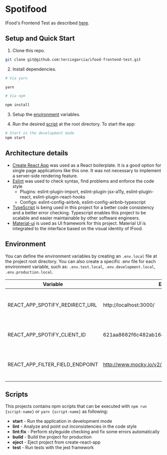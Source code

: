 # Spotifood

IFood's Frontend Test as described [here](DESCRIPTION.md).

## Setup and Quick Start

1. Clone this repo.

```bash
git clone git@github.com:terciogarcia/ifood-frontend-test.git
```

2. Install dependencies.

```bash
# Via yarn

yarn

# Via npm

npm install

```

3. Setup the [environment](#environment) variables.

4. Run the desired [script](#scripts) at the root directory. To start the app:

```bash
# Start in the development mode
npm start
```

## Architecture details

- [Create React App](https://github.com/facebook/create-react-app) was used as a React boilerplate. It is a good option for single page applications like this one. It was not necessary to implement a server-side rendering feature.
- [Eslint](https://eslint.org/) was used to check syntax, find problems and enforce the code style
  - Plugins: eslint-plugin-import, eslint-plugin-jsx-a11y, eslint-plugin-react, eslint-plugin-react-hooks
  - Configs: eslint-config-airbnb, eslint-config-airbnb-typescript
- [TypeScript](https://www.typescriptlang.org/) is being used in this project for a better code consistency and a better error checking. Typescript enables this project to be scalable and easier maintainable by other software engineers.
- [Material-ui](https://material-ui.com/) is used as UI framework for this project. Material UI is integrated to the interface based on the visual identity of IFood.

## Environment

You can define the environment variables by creating an `.env.local` file at the project root directory. You can also create a specific .env file for each environment variable, such as: `.env.test.local`,
`.env.development.local`, `.env.production.local`.

| Variable                        | Example                                         | Description                                              |
| ------------------------------- | ----------------------------------------------- | -------------------------------------------------------- |
| REACT_APP_SPOTIFY_REDIRECT_URL  | http://localhost:3000/                          | URL to redirect to after authentication on Spotify API   |
| REACT_APP_SPOTIFY_CLIENT_ID     | 621aa8682f6c482ab164c98fccaed764                | Application identifier at the Spotify API                |
| REACT_APP_FILTER_FIELD_ENDPOINT | http://www.mocky.io/v2/5a25fade2e0000213aa90776 | Endpoint that returns filter options to search playlists |

## Scripts

This projects contains npm scripts that can be executed with `npm run {script-name}` or `yarn {script-name}` as following:

- **start** - Run the application in development mode
- **lint** - Analyze and point out inconsistencies in the code style
- **lint:fix** - Perform styleguide checking and fix some errors automatically
- **build** - Build the project for production
- **eject** - Eject project from create-react-app
- **test** - Run tests with the jest framework
